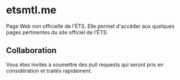 etsmtl.me
=========
Page Web non officielle de l'ÉTS. Elle permet d'accéder aux quelques pages pertinentes du site officiel de l'ÉTS.

Collaboration
-------------
Vous êtes invités à soumettre des pull requests qui seront pris en considération et traités rapidement.
